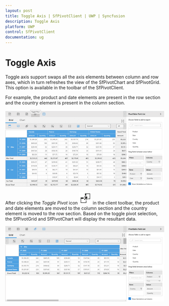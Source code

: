 ```yaml
---
layout: post
title: Toggle Axis | SfPivotClient | UWP | Syncfusion
description: Toggle Axis
platform: UWP
control: SfPivotClient
documentation: ug
---
```


# Toggle Axis

Toggle axis support swaps all the axis elements between column and row axes, which in turn refreshes the view of the SfPivotChart and SfPivotGrid. This option is available in the toolbar of the SfPivotClient.

For example, the product and date elements are present in the row section and the country element is present in the column section.

![](Toggle-Axis_images/Toggle-Pivot_image1.png)

After clicking the *Toggle Pivot* icon ![](Toggle-Axis_images/Toggle-pivot-icon.png) in the client toolbar, the product and date elements are moved to the column section and the country element is moved to the row section. Based on the toggle pivot selection, the SfPivotGrid and SfPivotChart will display the resultant data.

![](Toggle-Axis_images/Toggle-Pivot_image2.png)